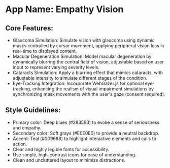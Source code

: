 # **App Name**: Empathy Vision

## Core Features:

- Glaucoma Simulation: Simulate vision with glaucoma using dynamic masks controlled by cursor movement, applying peripheral vision loss in real-time to displayed content.
- Macular Degeneration Simulation: Model macular degeneration by dynamically blurring the central field of vision, adjustable based on user input to represent varying severity levels.
- Cataracts Simulation: Apply a blurring effect that mimics cataracts, with adjustable intensity to simulate different stages of the condition. 
- Eye-Tracking Integration: Incorporate WebGazer.js for optional eye-tracking, enhancing the realism of visual impairment simulations by synchronizing mask movements with the user's gaze (consent required).

## Style Guidelines:

- Primary color: Deep blues (#283593) to evoke a sense of seriousness and empathy.
- Secondary color: Soft grays (#E0E0E0) to provide a neutral backdrop.
- Accent: Teal (#009688) to highlight interactive elements and calls to action.
- Clear and highly legible fonts for accessibility.
- Use simple, high-contrast icons for ease of understanding.
- Clean and uncluttered layout to minimize distractions.
